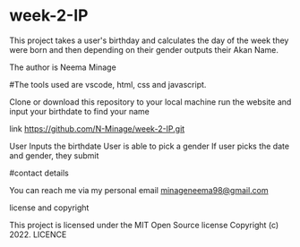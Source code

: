 # week-2-IP
This project takes a user's birthday and calculates the day of the week they were born and then depending on their gender outputs their Akan Name. 

The author is Neema Minage

#The tools used are vscode, html, css and javascript.
 
 Clone or download this repository to your local machine
 run the website and input your birthdate to find your name
 
link
https://github.com/N-Minage/week-2-IP.git


User Inputs the birthdate
User is able to pick a gender
If user picks the date and gender, they submit 


#contact details

You can reach me via my personal email minageneema98@gmail.com

license and copyright

This project is licensed under the MIT Open Source license Copyright (c) 2022. LICENCE




 
